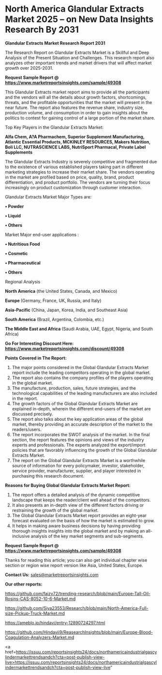 # North America Glandular Extracts Market 2025 – on New Data Insights Research By 2031

<strong>Glandular Extracts Market Research Report 2031</strong>

The Research Report on Glandular Extracts Market is a Skillful and Deep Analysis of the Present Situation and Challenges. This research report also analyzes other important trends and market drivers that will affect market growth over 2025-2031.

<strong>Request Sample Report @ <a href=https://www.marketreportsinsights.com/sample/49308>https://www.marketreportsinsights.com/sample/49308</a></strong>

This Glandular Extracts market report aims to provide all the participants and the vendors will all the details about growth factors, shortcomings, threats, and the profitable opportunities that the market will present in the near future. The report also features the revenue share, industry size, production volume, and consumption in order to gain insights about the politics to contest for gaining control of a large portion of the market share.

Top Key Players in the Glandular Extracts Market:

<strong>Alfa Chem, A?A Pharmachem, Superior Supplement Manufacturing, Atlantic Essential Products, MCKINLEY RESOURCES, Makers Nutrition, Boli LLC, NUTRASCIENCE LABS, NutriSport Pharmacal, Private Label Supplements</strong>

The Glandular Extracts Industry is severely competitive and fragmented due to the existence of various established players taking part in different marketing strategies to increase their market share. The vendors operating in the market are profiled based on price, quality, brand, product differentiation, and product portfolio. The vendors are turning their focus increasingly on product customization through customer interaction.

Glandular Extracts Market Major Types are:

<strong>•  Powder

•  Liquid

•  Others</strong>

Market Major end-user applications :

<strong>•  Nutritious Food

•  Cosmetic

•  Pharmaceutical

•  Others</strong>

Regional Analysis

</u><strong><b>North America</b></strong> (the United States, Canada, and Mexico)

<strong><b>Europe </b></strong>(Germany, France, UK, Russia, and Italy)

<strong><b>Asia-Pacific</b></strong> (China, Japan, Korea, India, and Southeast Asia)

<strong><b>South America</b></strong> (Brazil, Argentina, Colombia, etc.)

<strong><b>The Middle East and Africa</b></strong> (Saudi Arabia, UAE, Egypt, Nigeria, and South Africa)

<strong>Go For Interesting Discount Here: <a href=https://www.marketreportsinsights.com/discount/49308>https://www.marketreportsinsights.com/discount/49308</a></strong>

<strong>Points Covered in The Report:</strong>
<ol>
  <li>The major points considered in the Global Glandular Extracts Market report include the leading competitors operating in the global market.</li>
  <li>The report also contains the company profiles of the players operating in the global market.</li>
  <li>The manufacture, production, sales, future strategies, and the technological capabilities of the leading manufacturers are also included in the report.</li>
  <li>The growth factors of the Global Glandular Extracts Market are explained in-depth, wherein the different end-users of the market are discussed precisely.</li>
  <li>The report also talks about the key application areas of the global market, thereby providing an accurate description of the market to the readers/users.</li>
  <li>The report incorporates the SWOT analysis of the market. In the final section, the report features the opinions and views of the industry experts and professionals. The experts analyzed the export/import policies that are favorably influencing the growth of the Global Glandular Extracts Market.</li>
  <li>The report on the Global Glandular Extracts Market is a worthwhile source of information for every policymaker, investor, stakeholder, service provider, manufacturer, supplier, and player interested in purchasing this research document.</li>
</ol>
<strong>Reasons for Buying Global Glandular Extracts Market Report:</strong>

<ol>
  <li>The report offers a detailed analysis of the dynamic competitive landscape that keeps the reader/client well ahead of the competitors.</li>
  <li>It also presents an in-depth view of the different factors driving or restraining the growth of the global market.</li>
  <li>The Global Glandular Extracts Market report provides an eight-year forecast evaluated on the basis of how the market is estimated to grow.</li>
  <li>It helps in making aware business decisions by having providing thorough insights insights into the global market and by making an all-inclusive analysis of the key market segments and sub-segments.</li>
</ol>
<strong>Request Sample Report @ <a href=https://www.marketreportsinsights.com/sample/49308>https://www.marketreportsinsights.com/sample/49308</a></strong>


Thanks for reading this article; you can also get individual chapter wise section or region wise report version like Asia, United States, Europe.

<strong>Contact Us:</strong>
sales@marketreportsinsights.com

<strong>Our other reports:</strong>

<a href=https://github.com/faizy72/trending-research/blob/main/Europe-Tall-Oil-Rosins-CAS-8052-10-6-Market.md>https://github.com/faizy72/trending-research/blob/main/Europe-Tall-Oil-Rosins-CAS-8052-10-6-Market.md</a>

<a href=https://github.com/Siya23553/Research/blob/main/North-America-Full-size-Pickup-Truck-Market.md>https://github.com/Siya23553/Research/blob/main/North-America-Full-size-Pickup-Truck-Market.md</a>

<a href=https://ameblo.jp/hindavi/entry-12890724297.html>https://ameblo.jp/hindavi/entry-12890724297.html</a>

<a href=https://github.com/Hindavii9/ReasearchInsights/blob/main/Europe-Blood-Coagulation-Analyzers-Market.md>https://github.com/Hindavii9/ReasearchInsights/blob/main/Europe-Blood-Coagulation-Analyzers-Market.md</a>

<a href=https://issuu.com/reportsinsights24/docs/northamericaindustrialgascylindermarkettrendsandch?cta=post-publish-view-live>https://issuu.com/reportsinsights24/docs/northamericaindustrialgascylindermarkettrendsandch?cta=post-publish-view-live</a>"
